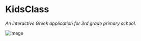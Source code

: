 # KidsClass
*An interactive Greek application for 3rd grade primary school.*

![image](https://drive.google.com/file/d/1Z59DhYM96F3I3wt2VbqdGqcCD4oZBm7z/view?usp=sharing)
